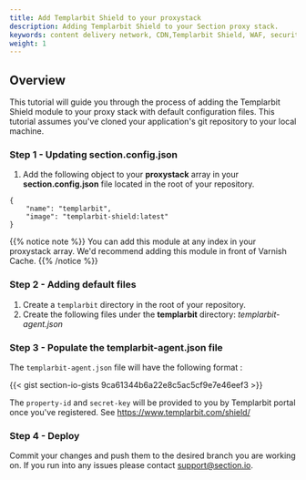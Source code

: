 ```yaml
---
title: Add Templarbit Shield to your proxystack
description: Adding Templarbit Shield to your Section proxy stack.
keywords: content delivery network, CDN,Templarbit Shield, WAF, security, reverse proxies, proxy, proxy template
weight: 1
---
```


## Overview

This tutorial will guide you through the process of adding the Templarbit Shield module to your proxy stack with default configuration files. This tutorial assumes you've cloned your application's git repository to your local machine.

### Step 1 - Updating section.config.json

1. Add the following object to your **proxystack** array in your **section.config.json** file located in the root of your repository.

```
{
    "name": "templarbit",
    "image": "templarbit-shield:latest"
}
```

{{% notice note %}}
You can add this module at any index in your proxystack array. We'd recommend adding this module in front of Varnish Cache.
{{% /notice %}}

### Step 2 - Adding default files

1. Create a `templarbit` directory in the root of your repository.
1. Create the following files under the **templarbit** directory:
    *templarbit-agent.json*

### Step 3 - Populate the templarbit-agent.json file

The `templarbit-agent.json` file will have the following format :

{{< gist section-io-gists 9ca61344b6a22e8c5ac5cf9e7e46eef3 >}}

The `property-id` and `secret-key` will be provided to you by Templarbit portal once you've registered. See https://www.templarbit.com/shield/

### Step 4 - Deploy

Commit your changes and push them to the desired branch you are working on. If you run into any issues please contact support@section.io.